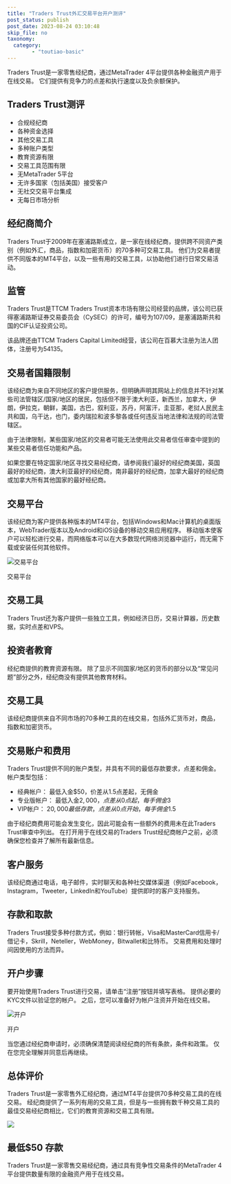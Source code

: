 ```yaml
---
title: "Traders Trust外汇交易平台开户测评"
post_status: publish
post_date: 2023-08-24 03:10:48
skip_file: no
taxonomy:
  category:
        - "toutiao-basic"
---
```


Traders Trust是一家零售经纪商，通过MetaTrader 4平台提供各种金融资产用于在线交易。 它们提供有竞争力的点差和执行速度以及负余额保护。

## Traders Trust测评

- 合规经纪商
- 各种资金选择
- 其他交易工具
- 多种账户类型
- 教育资源有限
- 交易工具范围有限
- 无MetaTrader 5平台
- 无许多国家（包括美国）接受客户
- 无社交交易平台集成
- 无每日市场分析

## 经纪商简介

Traders Trust于2009年在塞浦路斯成立，是一家在线经纪商，提供跨不同资产类别（例如外汇，商品，指数和加密货币）的70多种可交易工具。 他们为交易者提供不同版本的MT4平台，以及一些有用的交易工具，以协助他们进行日常交易活动。

## 监管

Traders Trust是TTCM Traders Trust资本市场有限公司经营的品牌，该公司已获得塞浦路斯证券交易委员会（CySEC）的许可，编号为107/09，是塞浦路斯共和国的CIF认证投资公司。

该品牌还由TTCM Traders Capital Limited经营，该公司在百慕大注册为法人团体，注册号为54135。

## 交易者国籍限制

该经纪商为来自不同地区的客户提供服务，但明确声明其网站上的信息并不针对某些司法管辖区/国家/地区的居民，包括但不限于澳大利亚，新西兰，加拿大，伊朗，伊拉克，朝鲜，美国，古巴，叙利亚，苏丹，阿富汗，圭亚那，老挝人民民主共和国，乌干达，也门，委内瑞拉和波多黎各或任何违反当地法律和法规的司法管辖区。

由于法律限制，某些国家/地区的交易者可能无法使用此交易者信任审查中提到的某些交易者信任功能和产品。

如果您要在特定国家/地区寻找交易经纪商，请参阅我们最好的经纪商美国，英国最好的经纪商，澳大利亚最好的经纪商，南非最好的经纪商，加拿大最好的经纪商或加拿大所有其他国家的最好经纪商。

## 交易平台

该经纪商为客户提供各种版本的MT4平台，包括Windows和Mac计算机的桌面版本，WebTrader版本以及Android和iOS设备的移动交易应用程序。 移动版本使客户可以轻松进行交易，而网络版本可以在大多数现代网络浏览器中运行，而无需下载或安装任何其他软件。

![交易平台](https://cdn.fendou.la/funstoutiao/2020/11/TradersTrust-Review-Trading-Platform.png "交易平台")

交易平台

## 交易工具

Traders Trust还为客户提供一些独立工具，例如经济日历，交易计算器，历史数据，实时点差和VPS。

## 投资者教育

经纪商提供的教育资源有限。 除了显示不同国家/地区的货币的部分以及“常见问题”部分之外，经纪商没有提供其他教育材料。

## 交易工具

该经纪商提供来自不同市场的70多种工具的在线交易，包括外汇货币对，商品，指数和加密货币。

## 交易账户和费用

Traders Trust提供不同的账户类型，并具有不同的最低存款要求，点差和佣金。 帐户类型包括：

- 经典帐户： 最低入金$50，价差从1.5点差起，无佣金
- 专业版帐户： 最低入金$2,000，点差从0点起，每手佣金$3
- VIP帐户： $20,000最低存款，点差从0点开始，每手佣金$1.5

由于经纪商费用可能会发生变化，因此可能会有一些额外的费用未在此Traders Trust审查中列出。 在打开用于在线交易的Traders Trust经纪商帐户之前，必须确保您检查并了解所有最新信息。

## 客户服务

该经纪商通过电话，电子邮件，实时聊天和各种社交媒体渠道（例如Facebook，Instagram，Tweeter，LinkedIn和YouTube）提供即时的客户支持服务。

## 存款和取款

Traders Trust接受多种付款方式，例如：银行转帐，Visa和MasterCard信用卡/借记卡，Skrill，Neteller，WebMoney，Bitwallet和比特币。 交易费用和处理时间因使用的方法而异。

## 开户步骤

要开始使用Traders Trust进行交易，请单击“注册”按钮并填写表格。 提供必要的KYC文件以验证您的帐户。 之后，您可以准备好为帐户注资并开始在线交易。

![开户](https://cdn.fendou.la/funstoutiao/2020/11/1605582863_244_TradersTrust-Review-Account-Opening.png "开户")

开户

当您通过经纪商申请时，必须确保清楚阅读经纪商的所有条款，条件和政策。 仅在您完全理解并同意后再继续。

## 总体评价

Traders Trust是一家零售外汇经纪商，通过MT4平台提供70多种交易工具的在线交易。 经纪商提供了一系列有用的交易工具，但是与一些拥有数千种交易工具的最佳交易经纪商相比，它们的教育资源和交易工具有限。

![](https://cdn.fendou.la/funstoutiao/2020/11/Traders-Trust-Logo.png)

## 最低$50 存款

Traders Trust是一家零售交易经纪商，通过具有竞争性交易条件的MetaTrader 4平台提供数量有限的金融资产用于在线交易。
